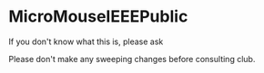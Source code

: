 # MicroMouseIEEEPublic


If you don't know what this is, please ask 



Please don't make any sweeping changes before consulting club.




